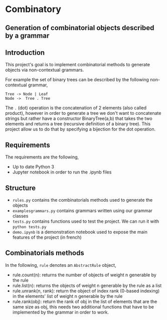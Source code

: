 # Combinatory

## Generation of combinatorial objects described by a grammar

## Introduction

This project's goal is to implement combinatorial methods to generate objects via non-contextual grammars.

For example the set of binary trees can be described by the following non-contextual grammar,

    Tree -> Node | Leaf
    Node ->  Tree . Tree

The `.` (dot) operation is the concatenation of 2 elements (also called product), however in order to generate a tree we don't want to concatenate strings
but rather have a constructor BinaryTree(a,b) that takes the two elements and returns a tree (recursive definition of a binary tree). This project
allow us to do that by specifying a bijection for the dot operation.


## Requirements

The requirements are the following,

  * Up to date Python 3
  * Jupyter notebook in order to run the .ipynb files

## Structure

  * `rules.py` contains the combinatorials methods used to generate the objects
  * `examplesgrammars.py` contains grammars written using our grammar classes
  * `tests.py` contains functions used to test the project. We can run it with `python tests.py`
  * `demo.ipynb` is a demonstration notebook used to expose the main features of the project (in french)

## Combinatorials methods

In the following, `rule` denotes an `AbstractRule` object,

  * rule.count(n): returns the number of objects of weight n generable by the rule
  * rule.list(n): returns the objects of weight n generable by the rule as a list
  * rule.unrank(n, rank): return the object of index rank (0-based indexing) in the elements' list of weight n generable by the rule
  * rule.rank(obj): return the rank of obj in the list of elements that are the same size as obj, this needs two additional functions that have to be implemented by the grammar in order to work.

